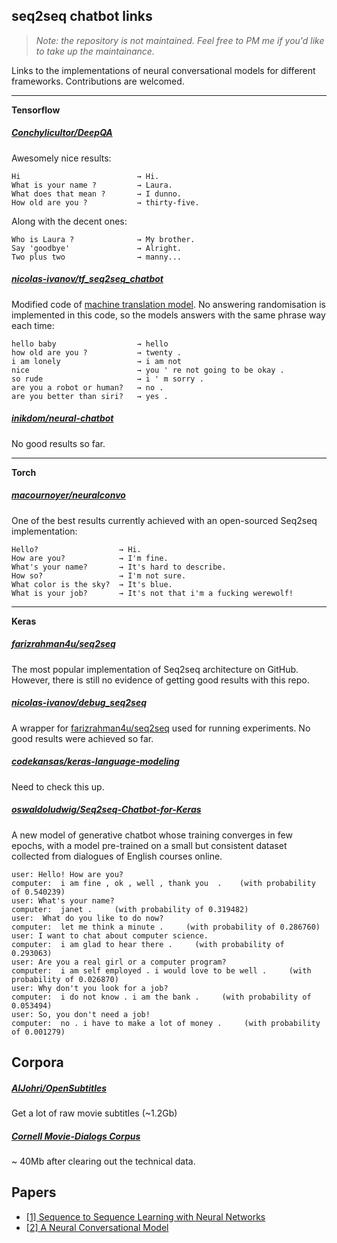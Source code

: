 ## seq2seq chatbot links

> *Note: the repository is not maintained. Feel free to PM me if you'd like to take up the maintainance.*

Links to the implementations of neural conversational models for different frameworks.
Contributions are welcomed.

___
**Tensorflow**

##### [Conchylicultor/DeepQA](https://github.com/Conchylicultor/DeepQA)
Awesomely nice results:

    Hi			            	→ Hi.
    What is your name ?			→ Laura.
    What does that mean ?		→ I dunno.
    How old are you ?			→ thirty-five.

Along with the decent ones:

    Who is Laura ?				→ My brother.
    Say 'goodbye'				→ Alright.
    Two plus two				→ manny...

##### [nicolas-ivanov/tf_seq2seq_chatbot](https://github.com/nicolas-ivanov/tf_seq2seq_chatbot)
Modified code of [machine translation model](https://github.com/tensorflow/tensorflow/tree/master/tensorflow/models/rnn/translate).
No answering randomisation is implemented in this code, so the models answers with the same phrase way each time:

    hello baby					→ hello
    how old are you ?			→ twenty .
    i am lonely					→ i am not
    nice						→ you ' re not going to be okay .
    so rude						→ i ' m sorry .
    are you a robot or human?	→ no .
    are you better than siri?	→ yes .

##### [inikdom/neural-chatbot](https://github.com/inikdom/neural-chatbot)
No good results so far.

___
**Torch**
##### [macournoyer/neuralconvo](https://github.com/macournoyer/neuralconvo)
One of the best results currently achieved with an open-sourced Seq2seq implementation:

    Hello?					→ Hi.
    How are you?			→ I'm fine.
    What's your name?		→ It's hard to describe.
    How so?					→ I'm not sure.
    What color is the sky?	→ It's blue.
    What is your job?		→ It's not that i'm a fucking werewolf!

___
**Keras**

##### [farizrahman4u/seq2seq](https://github.com/farizrahman4u/seq2seq)
The most popular implementation of Seq2seq architecture on GitHub. 
However, there is still no evidence of getting good results with this repo.

##### [nicolas-ivanov/debug_seq2seq](https://github.com/nicolas-ivanov/debug_seq2seq)
A wrapper for [farizrahman4u/seq2seq](https://github.com/farizrahman4u/seq2seq) used for running experiments. No good results were achieved so far.

##### [codekansas/keras-language-modeling](https://github.com/codekansas/keras-language-modeling)
Need to check this up.

##### [oswaldoludwig/Seq2seq-Chatbot-for-Keras](https://github.com/oswaldoludwig/Seq2seq-Chatbot-for-Keras)
A new model of generative chatbot whose training converges in few epochs, with a model pre-trained on a small but consistent dataset collected from dialogues of English courses online.

    user: Hello! How are you?
    computer:  i am fine , ok , well , thank you  .    (with probability of 0.540239)
    user: What's your name?
    computer:  janet .     (with probability of 0.319482)
    user:  What do you like to do now?
    computer:  let me think a minute .     (with probability of 0.286760)
    user: I want to chat about computer science.
    computer:  i am glad to hear there .     (with probability of 0.293063)
    user: Are you a real girl or a computer program?
    computer:  i am self employed . i would love to be well .     (with probability of 0.026870)
    user: Why don't you look for a job?
    computer:  i do not know . i am the bank .     (with probability of 0.053494)
    user: So, you don't need a job!
    computer:  no . i have to make a lot of money .     (with probability of 0.001279)


## Corpora
##### [AlJohri/OpenSubtitles](https://github.com/AlJohri/OpenSubtitles)
Get a lot of raw movie subtitles (~1.2Gb)

##### [Cornell Movie-Dialogs Corpus](http://www.cs.cornell.edu/~cristian/Cornell_Movie-Dialogs_Corpus.html)
~ 40Mb after clearing out the technical data.


## Papers

* [\[1\] Sequence to Sequence Learning with Neural Networks][1]
* [\[2\] A Neural Conversational Model][2]

[1]: http://papers.nips.cc/paper/5346-sequence-to-sequence-learning-with-neural-networks.pdf
[2]: http://arxiv.org/pdf/1506.05869v1.pdf

